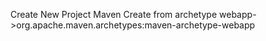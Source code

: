 Create New Project
Maven
Create from archetype
webapp->org.apache.maven.archetypes:maven-archetype-webapp
